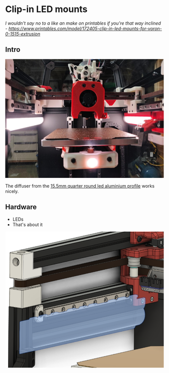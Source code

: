 # Clip-in LED mounts
*I wouldn't say no to a like an make on printables if you're that way inclined -
https://www.printables.com/model/172405-clip-in-led-mounts-for-voron-0-1515-extrusion*

## Intro

![LED](Images/LED.jpg)

The diffuser from the [15.5mm quarter round led aluminium profile](https://www.amazon.co.uk/gp/product/B07RDNMQL6) works nicely.

## Hardware

- LEDs
- That's about it

![Cad](Images/led-clipin.png)
